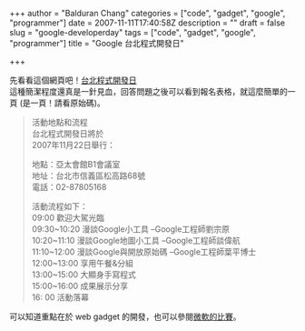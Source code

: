 +++
author = "Balduran Chang"
categories = ["code", "gadget", "google", "programmer"]
date = 2007-11-11T17:40:58Z
description = ""
draft = false
slug = "google-developerday"
tags = ["code", "gadget", "google", "programmer"]
title = "Google 台北程式開發日"

+++


先看看這個網頁吧！[台北程式開發日](http://services.google.com/events/developerday_taipei_rsvp-zh_TW)  
 這種簡潔程度還真是一針見血，回答問題之後可以看到報名表格，就這麼簡單的一頁 (是一頁！請看原始碼)。

> 活動地點和流程  
>  台北程式開發日將於  
>  2007年11月22日舉行：
> 
> 地點：亞太會館B1會議室  
>  地址：台北市信義區松高路68號  
>  電話：02-87805168
> 
> 活動流程如下：  
>  09:00 歡迎大駕光臨  
>  09:30~10:20 漫談Google小工具 –Google工程師劉宗原  
>  10:20~11:10 漫談Google地圖小工具 –Google工程師談偉航  
>  11:10~12:00 漫談Google與開放原始碼 –Google工程師葉平博士  
>  12:00~13:00 享用午餐&分組  
>  13:00~15:00 大顯身手寫程式  
>  15:00~16:00 成果展示分享  
>  16: 00 活動落幕

可以知道重點在於 web gadget 的開發，也可以參閱[微軟的比賽](http://www.cs.nctu.edu.tw/~changcc/wordpress/2007/11/04/2007-windows-live-space-gadgets/)。

